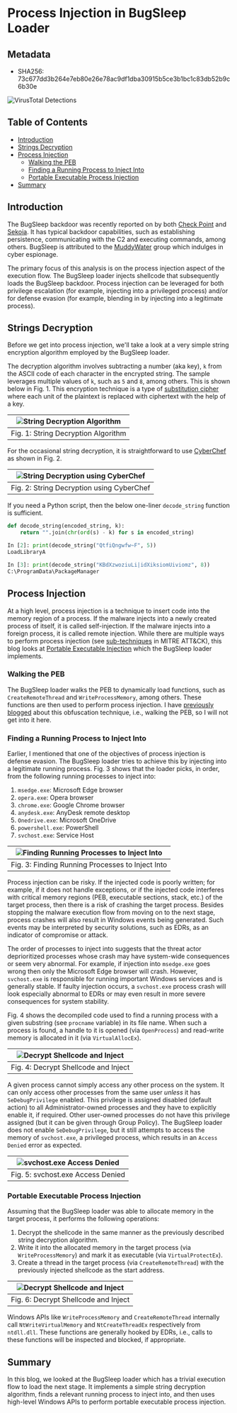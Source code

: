 # Process Injection in BugSleep Loader

## Metadata
* SHA256: 73c677dd3b264e7eb80e26e78ac9df1dba30915b5ce3b1bc1c83db52b9c6b30e

![VirusTotal Detections](assets/images/sample.png "VirusTotal Detections")

## Table of Contents

* [Introduction](#introduction)
* [Strings Decryption](#strings-decrypt)
* [Process Injection](#process-injection)
    * [Walking the PEB](#peb-walk)
	* [Finding a Running Process to Inject Into](#finding-process)
	* [Portable Executable Process Injection](#port-exec-process-injection)
* [Summary](#summary)

## <a name="introduction"></a>Introduction

The BugSleep backdoor was recently reported on by both [Check Point](https://research.checkpoint.com/2024/new-bugsleep-backdoor-deployed-in-recent-muddywater-campaigns/) and [Sekoia](https://blog.sekoia.io/muddywater-replaces-atera-by-custom-muddyrot-implant-in-a-recent-campaign/). It has typical backdoor capabilities, such as establishing persistence, communicating with the C2 and executing commands, among others. BugSleep is attributed to the [MuddyWater](https://attack.mitre.org/groups/G0069/) group which indulges in cyber espionage.

The primary focus of this analysis is on the process injection aspect of the execution flow. The BugSleep loader injects shellcode that subsequently loads the BugSleep backdoor. Process injection can be leveraged for both privilege escalation (for example, injecting into a privileged process) and/or for defense evasion (for example, blending in by injecting into a legitimate process).

## <a name="strings-decrypt"></a>Strings Decryption

Before we get into process injection, we'll take a look at a very simple string encryption algorithm employed by the BugSleep loader.

The decryption algorithm involves subtracting a number (aka key), `k` from the ASCII code of each character in the encrypted string. The sample leverages multiple values of `k`, such as `5` and `8`, among others. This is shown below in Fig. 1. This encryption technique is a type of [substitution cipher](https://en.wikipedia.org/wiki/Substitution_cipher) where each unit of the plaintext is replaced with ciphertext with the help of a key.

| ![String Decryption Algorithm](assets/images/string_encrypted.png "String Decryption Algorithm") |
|:--:|
| Fig. 1: String Decryption Algorithm |

For the occasional string decryption, it is straightforward to use [CyberChef](https://gchq.github.io/CyberChef/) as shown in Fig. 2.

| ![String Decryption using CyberChef](assets/images/string_decrypted.png "String Decryption using CyberChef") |
|:--:|
| Fig. 2: String Decryption using CyberChef |

If you need a Python script, then the below one-liner `decode_string` function is sufficient.

```python
def decode_string(encoded_string, k):
    return "".join(chr(ord(s) - k) for s in encoded_string)

In [2]: print(decode_string("QtfiQngwfw~F", 5))
LoadLibraryA

In [3]: print(decode_string("KBdXzwoziuLi|idXiksiomUiviomz", 8))
C:\ProgramData\PackageManager
```

## <a name="process-injection"></a>Process Injection

At a high level, process injection is a technique to insert code into the memory region of a process. If the malware injects into a newly created process of itself, it is called self-injection. If the malware injects into a foreign process, it is called remote injection. While there are multiple ways to perform process injection (see [sub-techniques](https://attack.mitre.org/techniques/T1055/) in MITRE ATT&CK), this blog looks at [Portable Executable Injection](https://attack.mitre.org/techniques/T1055/002/) which the BugSleep loader implements.

### <a name="peb-walk"></a>Walking the PEB

The BugSleep loader walks the PEB to dynamically load functions, such as `CreateRemoteThread` and `WriteProcessMemory`, among others. These functions are then used to perform process injection. I have [previously blogged](https://nikhilh-20.github.io/blog/peb_phobos_ransomware/) about this obfuscation technique, i.e., walking the PEB, so I will not get into it here.

### <a name="finding-process"></a>Finding a Running Process to Inject Into

Earlier, I mentioned that one of the objectives of process injection is defense evasion. The BugSleep loader tries to achieve this by injecting into a legitimate running process. Fig. 3 shows that the loader picks, in order, from the following running processes to inject into:

1. `msedge.exe`: Microsoft Edge browser
2. `opera.exe`: Opera browser
3. `chrome.exe`: Google Chrome browser
4. `anydesk.exe`: AnyDesk remote desktop
5. `Onedrive.exe`: Microsoft OneDrive
6. `powershell.exe`: PowerShell
7. `svchost.exe`: Service Host

| ![Finding Running Processes to Inject Into](assets/images/process_to_inject.png "Finding Running Processes to Inject Into") |
|:--:|
| Fig. 3: Finding Running Processes to Inject Into |

Process injection can be risky. If the injected code is poorly written; for example, if it does not handle exceptions, or if the injected code interferes with critical memory regions (PEB, executable sections, stack, etc.) of the target process, then there is a risk of crashing the target process. Besides stopping the malware execution flow from moving on to the next stage, process crashes will also result in Windows events being generated. Such events may be interpreted by security solutions, such as EDRs, as an indicator of compromise or attack.

The order of processes to inject into suggests that the threat actor deprioritized processes whose crash may have system-wide consequences or seem very abnormal. For example, if injection into `msedge.exe` goes wrong then only the Microsoft Edge browser will crash. However, `svchost.exe` is responsible for running important Windows services and is generally stable. If faulty injection occurs, a `svchost.exe` process crash will look especially abnormal to EDRs or may even result in more severe consequences for system stability.

Fig. 4 shows the decompiled code used to find a running process with a given substring (see `procname` variable) in its file name. When such a process is found, a handle to it is opened (via `OpenProcess`) and read-write memory is allocated in it (via `VirtualAllocEx`).

| ![Decrypt Shellcode and Inject](assets/images/finding_process.png "Decrypt Shellcode and Inject") |
|:--:|
| Fig. 4: Decrypt Shellcode and Inject |

A given process cannot simply access any other process on the system. It can only access other processes from the same user *unless* it has `SeDebugPrivilege` enabled. This privilege is assigned disabled (default action) to all Administrator-owned processes and they have to explicitly enable it, if required. Other user-owned processes do not have this privilege assigned (but it can be given through Group Policy). The BugSleep loader does not enable `SeDebugPrivilege`, but it still attempts to access the memory of `svchost.exe`, a privileged process, which results in an `Access Denied` error as expected.

| ![svchost.exe Access Denied](assets/images/access_denied.png "svchost.exe Access Denied") |
|:--:|
| Fig. 5: svchost.exe Access Denied |

### <a name="port-exec-process-injection"></a>Portable Executable Process Injection

Assuming that the BugSleep loader was able to allocate memory in the target process, it performs the following operations:

1. Decrypt the shellcode in the same manner as the previously described string decryption algorithm.
2. Write it into the allocated memory in the target process (via `WriteProcessMemory`) and mark it as executable (via `VirtualProtectEx`).
3. Create a thread in the target process (via `CreateRemoteThread`) with the previously injected shellcode as the start address.

| ![Decrypt Shellcode and Inject](assets/images/decrypt_shellcode_inject.png "Decrypt Shellcode and Inject") |
|:--:|
| Fig. 6: Decrypt Shellcode and Inject |

Windows APIs like `WriteProcessMemory` and `CreateRemoteThread` internally call `NtWriteVirtualMemory` and `NtCreateThreadEx` respectively from `ntdll.dll`. These functions are generally hooked by EDRs, i.e., calls to these functions will be inspected and blocked, if appropriate.

## <a name="summary"></a>Summary

In this blog, we looked at the BugSleep loader which has a trivial execution flow to load the next stage. It implements a simple string decryption algorithm, finds a relevant running process to inject into, and then uses high-level Windows APIs to perform portable executable process injection.